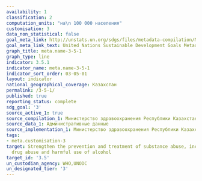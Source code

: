 ```yaml
---
availability: 1
classification: 2
computation_units: "на\n 100 000 населения"
customisation: 3
data_non_statistical: false
goal_meta_link: http://unstats.un.org/sdgs/files/metadata-compilation/Metadata-Goal-3.pdf
goal_meta_link_text: United Nations Sustainable Development Goals Metadata (pdf 865kB)
graph_title: meta.name-3-5-1
graph_type: line
indicator: 3.5.1
indicator_name: meta.name-3-5-1
indicator_sort_order: 03-05-01
layout: indicator
national_geographical_coverage: Казахстан
permalink: /3-5-1/
published: true
reporting_status: complete
sdg_goal: '3'
source_active_1: true
source_compilation_1: Министерство здравоохранения Республики Казахстан
source_data_1: Административные данные
source_implementation_1: Министерство здравоохранения Республики Казахстан
tags:
- meta.customisation-3
target: Strengthen the prevention and treatment of substance abuse, including narcotic
  drug abuse and harmful use of alcohol
target_id: '3.5'
un_custodian_agency: WHO,UNODC
un_designated_tier: '3'
---
```

